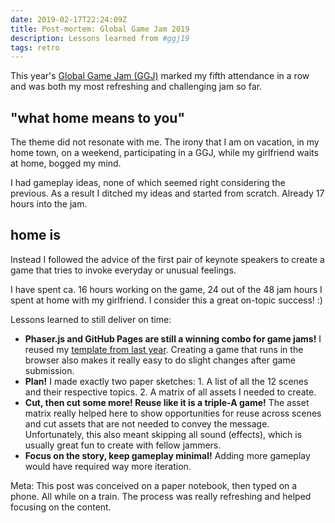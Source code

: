 ```yaml
---
date: 2019-02-17T22:24:09Z
title: Post-mortem: Global Game Jam 2019
description: Lessons learned from #ggj19
tags: retro
---
```


This year's [Global Game Jam (GGJ)](https://globalgamejam.org/2019/games/home-48) marked my fifth attendance in a row and was both my most refreshing and challenging jam so far.

## "what home means to you"

The theme did not resonate with me.
The irony that I am on vacation, in my home town, on a weekend, participating in a GGJ, while my girlfriend waits at home, bogged my mind.

I had gameplay ideas, none of which seemed right considering the previous.
As a result I ditched my ideas and started from scratch. Already 17 hours into the jam.

## home is

Instead I followed the advice of the first pair of keynote speakers to create a game that tries to invoke everyday or unusual feelings.

I have spent ca. 16 hours working on the game, 24 out of the 48 jam hours I spent at home with my girlfriend.
I consider this a great on-topic success! :)

Lessons learned to still deliver on time:

* **Phaser.js and GitHub Pages are still a winning combo for game jams!** I reused my [template from last year](https://github.com/ooz/handshake). Creating a game that runs in the browser also makes it really easy to do slight changes after game submission.
* **Plan!** I made exactly two paper sketches: 1. A list of all the 12 scenes and their respective topics. 2. A matrix of all assets I needed to create.
* **Cut, then cut some more! Reuse like it is a triple-A game!** The asset matrix really helped here to show opportunities for reuse across scenes and cut assets that are not needed to convey the message. Unfortunately, this also meant skipping all sound (effects), which is usually great fun to create with fellow jammers.
* **Focus on the story, keep gameplay minimal!** Adding more gameplay would have required way more iteration.

Meta: This post was conceived on a paper notebook, then typed on a phone. All while on a train. The process was really refreshing and helped focusing on the content.
